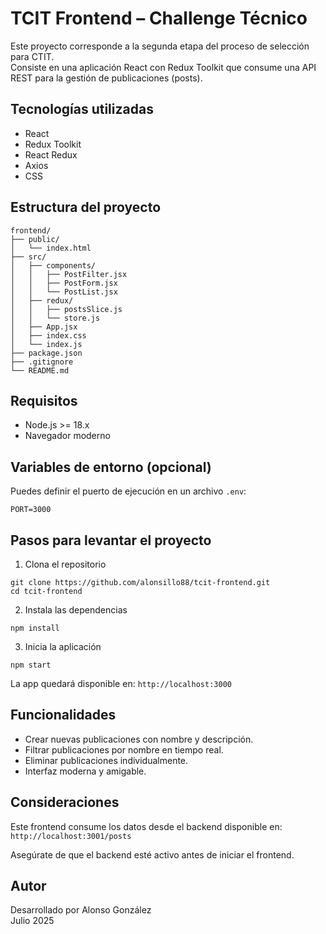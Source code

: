 # TCIT Frontend – Challenge Técnico

Este proyecto corresponde a la segunda etapa del proceso de selección para CTIT.  
Consiste en una aplicación React con Redux Toolkit que consume una API REST para la gestión de publicaciones (posts).

## Tecnologías utilizadas

- React
- Redux Toolkit
- React Redux
- Axios
- CSS

## Estructura del proyecto

```
frontend/
├── public/
│   └── index.html
├── src/
│   ├── components/
│   │   ├── PostFilter.jsx
│   │   ├── PostForm.jsx
│   │   └── PostList.jsx
│   ├── redux/
│   │   ├── postsSlice.js
│   │   └── store.js
│   ├── App.jsx
│   ├── index.css
│   └── index.js
├── package.json
├── .gitignore
└── README.md
```

## Requisitos

- Node.js >= 18.x
- Navegador moderno

## Variables de entorno (opcional)

Puedes definir el puerto de ejecución en un archivo `.env`:

```
PORT=3000
```

## Pasos para levantar el proyecto

1. Clona el repositorio

```
git clone https://github.com/alonsillo88/tcit-frontend.git
cd tcit-frontend
```

2. Instala las dependencias

```
npm install
```

3. Inicia la aplicación

```
npm start
```

La app quedará disponible en: `http://localhost:3000`

## Funcionalidades

- Crear nuevas publicaciones con nombre y descripción.
- Filtrar publicaciones por nombre en tiempo real.
- Eliminar publicaciones individualmente.
- Interfaz moderna y amigable.

## Consideraciones

Este frontend consume los datos desde el backend disponible en:  
`http://localhost:3001/posts`

Asegúrate de que el backend esté activo antes de iniciar el frontend.


## Autor

Desarrollado por Alonso González  
Julio 2025
